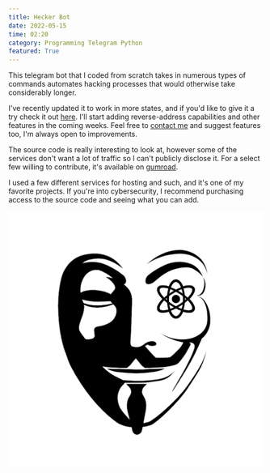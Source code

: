 ```yaml
---
title: Hecker Bot
date: 2022-05-15
time: 02:20
category: Programming Telegram Python
featured: True
---
```

This telegram bot that I coded from scratch takes in numerous types of commands automates hacking processes that would otherwise take considerably longer. 

I've recently updated it to work in more states, and if you'd like to give it a try check it out [here](https://t.me/heckerbot2022bot). I'll start adding reverse-address capabilities and other features in the coming weeks. Feel free to [contact me](/contact) and suggest features too, I'm always open to improvements.

The source code is really interesting to look at, however some of the services don't want a lot of traffic so I can't publicly disclose it. For a select few willing to contribute, it's available on [gumroad](https://grahamzemel.gumroad.com/l/HackerBot).

I used a few different services for hosting and such, and it's one of my favorite projects. If you're into cybersecurity, I recommend purchasing access to the source code and seeing what you can add. 

![heckerbot](./heckerbot.png)